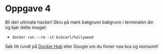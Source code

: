 Oppgave 4
=========

Bli den ultimate hacker! Skru på mørk bakgrunn bakgrunn i terminalen din og kjør dette imaget:

* `docker run --rm -it bcbcarl/hollywood`


Søk litt rundt på [Docker Hub](https://hub.docker.com/) eller Google om du finner noe bra og morsomt!